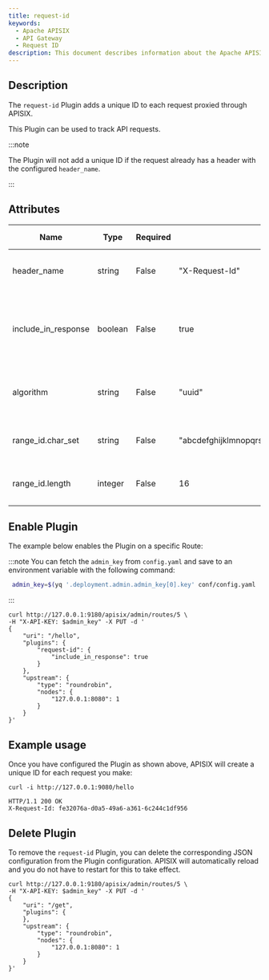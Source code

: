```yaml
---
title: request-id
keywords:
  - Apache APISIX
  - API Gateway
  - Request ID
description: This document describes information about the Apache APISIX request-id Plugin, you can use it to track API requests by adding a unique ID to each request.
---
```


<!--
#
# Licensed to the Apache Software Foundation (ASF) under one or more
# contributor license agreements.  See the NOTICE file distributed with
# this work for additional information regarding copyright ownership.
# The ASF licenses this file to You under the Apache License, Version 2.0
# (the "License"); you may not use this file except in compliance with
# the License.  You may obtain a copy of the License at
#
#     http://www.apache.org/licenses/LICENSE-2.0
#
# Unless required by applicable law or agreed to in writing, software
# distributed under the License is distributed on an "AS IS" BASIS,
# WITHOUT WARRANTIES OR CONDITIONS OF ANY KIND, either express or implied.
# See the License for the specific language governing permissions and
# limitations under the License.
#
-->

## Description

The `request-id` Plugin adds a unique ID to each request proxied through APISIX.

This Plugin can be used to track API requests.

:::note

The Plugin will not add a unique ID if the request already has a header with the configured `header_name`.

:::

## Attributes

| Name                | Type    | Required | Default        | Valid values                    | Description                                                            |
| ------------------- | ------- | -------- | -------------- | ------------------------------- | ---------------------------------------------------------------------- |
| header_name         | string  | False    | "X-Request-Id" |                                 | Header name for the unique request ID.                                 |
| include_in_response | boolean | False    | true           |                                 | When set to `true`, adds the unique request ID in the response header. |
| algorithm           | string  | False    | "uuid"         | ["uuid", "nanoid", "range_id"] | Algorithm to use for generating the unique request ID.                 |
| range_id.char_set      | string | False | "abcdefghijklmnopqrstuvwxyzABCDEFGHIGKLMNOPQRSTUVWXYZ0123456789| The minimum string length is 6 | Character set for range_id |
| range_id.length    | integer | False | 16             | Minimum 6 | Id length for range_id algorithm |

## Enable Plugin

The example below enables the Plugin on a specific Route:

:::note
You can fetch the `admin_key` from `config.yaml` and save to an environment variable with the following command:

```bash
 admin_key=$(yq '.deployment.admin.admin_key[0].key' conf/config.yaml | sed 's/"//g')
```

:::

```shell
curl http://127.0.0.1:9180/apisix/admin/routes/5 \
-H "X-API-KEY: $admin_key" -X PUT -d '
{
    "uri": "/hello",
    "plugins": {
        "request-id": {
            "include_in_response": true
        }
    },
    "upstream": {
        "type": "roundrobin",
        "nodes": {
            "127.0.0.1:8080": 1
        }
    }
}'
```

## Example usage

Once you have configured the Plugin as shown above, APISIX will create a unique ID for each request you make:

```shell
curl -i http://127.0.0.1:9080/hello
```

```shell
HTTP/1.1 200 OK
X-Request-Id: fe32076a-d0a5-49a6-a361-6c244c1df956
```

## Delete Plugin

To remove the `request-id` Plugin, you can delete the corresponding JSON configuration from the Plugin configuration. APISIX will automatically reload and you do not have to restart for this to take effect.

```shell
curl http://127.0.0.1:9180/apisix/admin/routes/5 \
-H "X-API-KEY: $admin_key" -X PUT -d '
{
    "uri": "/get",
    "plugins": {
    },
    "upstream": {
        "type": "roundrobin",
        "nodes": {
            "127.0.0.1:8080": 1
        }
    }
}'
```
